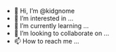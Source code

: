 - 👋 Hi, I’m @kidgnome
- 👀 I’m interested in ...
- 🌱 I’m currently learning ...
- 💞️ I’m looking to collaborate on ...
- 📫 How to reach me ...

<!---
kidgnome/kidgnome is a ✨ special ✨ repository because its `README.md` (this file) appears on your GitHub profile.
You can click the Preview link to take a look at your changes.
--->
